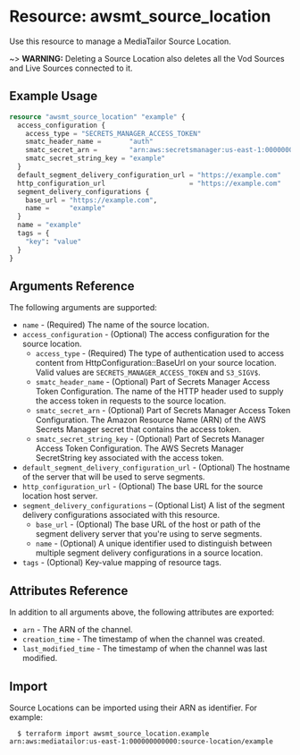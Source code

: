 # Resource: awsmt_source_location

Use this resource to manage a MediaTailor Source Location.

~> **WARNING:** Deleting a Source Location also deletes all the Vod Sources and Live Sources connected to it.

## Example Usage

```terraform
resource "awsmt_source_location" "example" {
  access_configuration {
    access_type = "SECRETS_MANAGER_ACCESS_TOKEN"
    smatc_header_name =       "auth"
    smatc_secret_arn =        "arn:aws:secretsmanager:us-east-1:000000000000:secret/example"
    smatc_secret_string_key = "example"
  }
  default_segment_delivery_configuration_url = "https://example.com"
  http_configuration_url                     = "https://example.com"
  segment_delivery_configurations {
    base_url = "https://example.com",
    name =     "example"
  }
  name = "example"
  tags = {
    "key": "value"
  }
}
```

## Arguments Reference

The following arguments are supported:

- `name` - (Required) The name of the source location.
- `access_configuration` - (Optional) The access configuration for the source location.
  - `access_type` - (Required) The type of authentication used to access content from HttpConfiguration::BaseUrl on your source location. Valid values are `SECRETS_MANAGER_ACCESS_TOKEN` and `S3_SIGV$`.
  - `smatc_header_name` - (Optional) Part of Secrets Manager Access Token Configuration. The name of the HTTP header used to supply the access token in requests to the source location.
  - `smatc_secret_arn` - (Optional) Part of Secrets Manager Access Token Configuration. The Amazon Resource Name (ARN) of the AWS Secrets Manager secret that contains the access token.
  - `smatc_secret_string_key` - (Optional) Part of Secrets Manager Access Token Configuration. The AWS Secrets Manager SecretString key associated with the access token.
- `default_segment_delivery_configuration_url` - (Optional) The hostname of the server that will be used to serve segments.
- `http_configuration_url` - (Optional) The base URL for the source location host server.
- `segment_delivery_configurations` – (Optional List) A list of the segment delivery configurations associated with this resource.
  - `base_url` - (Optional) The base URL of the host or path of the segment delivery server that you're using to serve segments.
  - `name` - (Optional) A unique identifier used to distinguish between multiple segment delivery configurations in a source location.
- `tags` - (Optional) Key-value mapping of resource tags.

## Attributes Reference

In addition to all arguments above, the following attributes are exported:

- `arn` - The ARN of the channel.
- `creation_time` - The timestamp of when the channel was created.
- `last_modified_time` - The timestamp of when the channel was last modified.

## Import

Source Locations can be imported using their ARN as identifier. For example:

```
  $ terraform import awsmt_source_location.example arn:aws:mediatailor:us-east-1:000000000000:source-location/example
```
